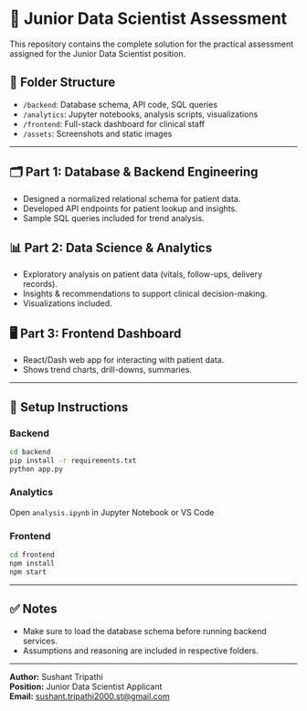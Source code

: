 # 🧠 Junior Data Scientist Assessment

This repository contains the complete solution for the practical assessment assigned for the Junior Data Scientist position.

## 📁 Folder Structure

- `/backend`: Database schema, API code, SQL queries
- `/analytics`: Jupyter notebooks, analysis scripts, visualizations
- `/frontend`: Full-stack dashboard for clinical staff
- `/assets`: Screenshots and static images

---

## 🗂️ Part 1: Database & Backend Engineering

- Designed a normalized relational schema for patient data.
- Developed API endpoints for patient lookup and insights.
- Sample SQL queries included for trend analysis.

## 📊 Part 2: Data Science & Analytics

- Exploratory analysis on patient data (vitals, follow-ups, delivery records).
- Insights & recommendations to support clinical decision-making.
- Visualizations included.

## 🖥️ Part 3: Frontend Dashboard

- React/Dash web app for interacting with patient data.
- Shows trend charts, drill-downs, summaries.

---

## 🚀 Setup Instructions

### Backend
```bash
cd backend
pip install -r requirements.txt
python app.py
```

### Analytics
Open `analysis.ipynb` in Jupyter Notebook or VS Code

### Frontend
```bash
cd frontend
npm install
npm start
```

---

## ✅ Notes

- Make sure to load the database schema before running backend services.
- Assumptions and reasoning are included in respective folders.

---

**Author:** Sushant Tripathi  
**Position:** Junior Data Scientist Applicant  
**Email:** sushant.tripathi2000.st@gmail.com
